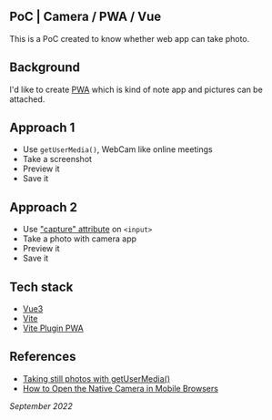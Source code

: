 PoC | Camera / PWA / Vue
----------------------

This is a PoC created to know whether web app can take photo.

## Background

I'd like to create [PWA](https://web.dev/progressive-web-apps/) which is kind of note app and pictures can be attached.

## Approach 1

- Use `getUserMedia()`, WebCam like online meetings
- Take a screenshot
- Preview it
- Save it

## Approach 2

- Use ["capture" attribute](https://developer.mozilla.org/en-US/docs/Web/HTML/Attributes/capture) on `<input>`
- Take a photo with camera app 
- Preview it
- Save it

## Tech stack

- [Vue3](https://vuejs.org/)
- [Vite](https://vitejs.dev/)
- [Vite Plugin PWA](https://vite-plugin-pwa.netlify.app/)

## References

- [Taking still photos with getUserMedia()](https://developer.mozilla.org/en-US/docs/Web/API/Media_Capture_and_Streams_API/Taking_still_photos)
- [How to Open the Native Camera in Mobile Browsers](https://jakub-kozak.medium.com/how-to-open-the-native-camera-in-mobile-browsers-327820fa669a)


_September 2022_

